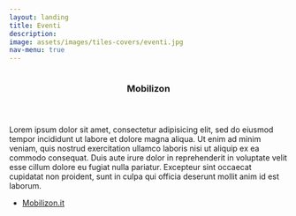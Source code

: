 ```yaml
---
layout: landing
title: Eventi
description:
image: assets/images/tiles-covers/eventi.jpg
nav-menu: true
---
```


<!-- Main -->
<div id="main">

<!-- Two -->
<section id="two" class="spotlights">
<section>
  <img src="{{ site.baseurl }}/assets/images/logos/eventi/mobilizon.jpg" alt="">
  <div class="content">
    <div class="inner">
      <header class="major">
        <h3>Mobilizon</h3>
      </header>
      <p>Lorem ipsum dolor sit amet, consectetur adipisicing elit, sed do eiusmod tempor incididunt ut labore et dolore magna aliqua. Ut enim ad minim veniam, quis nostrud exercitation ullamco laboris nisi ut aliquip ex ea commodo consequat. Duis aute irure dolor in reprehenderit in voluptate velit esse cillum dolore eu fugiat nulla pariatur. Excepteur sint occaecat cupidatat non proident, sunt in culpa qui officia deserunt mollit anim id est laborum.</p>
      <ul class="actions">
        <li><a href="https://mobilizon.it" class="button">Mobilizon.it</a></li>
      </ul>
    </div>
  </div>
</section>
</section>

</div>
